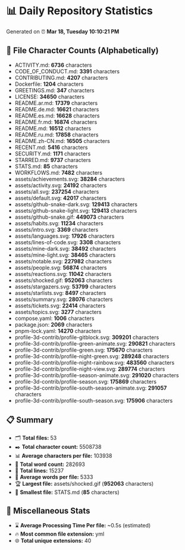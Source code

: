 # 📊 Daily Repository Statistics
Generated on ⏰ **Mar 18, Tuesday 10:10:21 PM**

## 📂 File Character Counts (Alphabetically)
- ACTIVITY.md: **6736** characters
- CODE_OF_CONDUCT.md: **3391** characters
- CONTRIBUTING.md: **4207** characters
- Dockerfile: **1204** characters
- GREETINGS.md: **347** characters
- LICENSE: **34650** characters
- README.ar.md: **17379** characters
- README.de.md: **16621** characters
- README.es.md: **16628** characters
- README.fr.md: **16874** characters
- README.md: **16512** characters
- README.ru.md: **17858** characters
- README.zh-CN.md: **16505** characters
- RECENT.md: **5416** characters
- SECURITY.md: **1171** characters
- STARRED.md: **9737** characters
- STATS.md: **85** characters
- WORKFLOWS.md: **7482** characters
- assets/achievements.svg: **38284** characters
- assets/activity.svg: **24192** characters
- assets/all.svg: **237254** characters
- assets/default.svg: **42017** characters
- assets/github-snake-dark.svg: **129413** characters
- assets/github-snake-light.svg: **129413** characters
- assets/github-snake.gif: **449073** characters
- assets/habits.svg: **11234** characters
- assets/intro.svg: **3369** characters
- assets/languages.svg: **17926** characters
- assets/lines-of-code.svg: **3308** characters
- assets/mine-dark.svg: **38492** characters
- assets/mine-light.svg: **38465** characters
- assets/notable.svg: **227982** characters
- assets/people.svg: **56874** characters
- assets/reactions.svg: **11042** characters
- assets/shocked.gif: **952063** characters
- assets/stargazers.svg: **53799** characters
- assets/starlists.svg: **8497** characters
- assets/summary.svg: **28076** characters
- assets/tickets.svg: **22414** characters
- assets/topics.svg: **3277** characters
- compose.yaml: **1006** characters
- package.json: **2069** characters
- pnpm-lock.yaml: **14270** characters
- profile-3d-contrib/profile-gitblock.svg: **309201** characters
- profile-3d-contrib/profile-green-animate.svg: **290821** characters
- profile-3d-contrib/profile-green.svg: **175670** characters
- profile-3d-contrib/profile-night-green.svg: **289248** characters
- profile-3d-contrib/profile-night-rainbow.svg: **483560** characters
- profile-3d-contrib/profile-night-view.svg: **289774** characters
- profile-3d-contrib/profile-season-animate.svg: **291020** characters
- profile-3d-contrib/profile-season.svg: **175869** characters
- profile-3d-contrib/profile-south-season-animate.svg: **291057** characters
- profile-3d-contrib/profile-south-season.svg: **175906** characters

## 📋 Summary
- 🗂️ **Total files:** 53
- ✒️ **Total character count:** 5508738
- 📊 **Average characters per file:** 103938
- 📝 **Total word count:** 282693
- 🧾 **Total lines:** 15237
- 📐 **Average words per file:** 5333
- 🏆 **Largest file:** assets/shocked.gif (**952063** characters)
- 🥉 **Smallest file:** STATS.md (**85** characters)

## 🌟 Miscellaneous Stats
- ⌛ **Average Processing Time Per file:** ~0.5s (estimated)
- 🔥 **Most common file extension:** yml
- 🌐 **Total unique extensions:** 40

